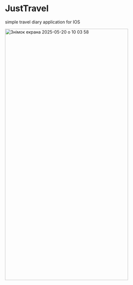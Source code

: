 # JustTravel
simple travel diary application for IOS 

<img width="405" height="827" alt="Знімок екрана 2025-05-20 о 10 03 58" src="https://github.com/user-attachments/assets/61d94ebb-43d0-4e6c-844c-0c6d708d54bf" />
